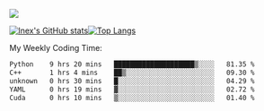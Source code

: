 ![](https://komarev.com/ghpvc/?username=lnexenl&style=flat-square&color=orange)

[![lnex's GitHub stats](https://github-readme-stats.vercel.app/api?username=lnexenl&count_private=true&show_icons=true)](https://github.com/anuraghazra/github-readme-stats)[![Top Langs](https://github-readme-stats.vercel.app/api/top-langs/?username=lnexenl&layout=compact&langs_count=8&exclude_repo=32-bit-MIPS-CPU)](https://github.com/anuraghazra/github-readme-stats)

My Weekly Coding Time:
<!--START_SECTION:waka-->

```txt
Python    9 hrs 20 mins   ████████████████████▒░░░░   81.35 %
C++       1 hrs 4 mins    ██▒░░░░░░░░░░░░░░░░░░░░░░   09.30 %
unknown   0 hrs 30 mins   █░░░░░░░░░░░░░░░░░░░░░░░░   04.29 %
YAML      0 hrs 19 mins   ▓░░░░░░░░░░░░░░░░░░░░░░░░   02.72 %
Cuda      0 hrs 10 mins   ▒░░░░░░░░░░░░░░░░░░░░░░░░   01.40 %
```

<!--END_SECTION:waka-->


